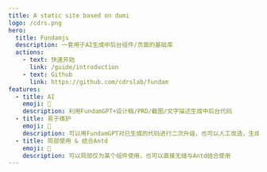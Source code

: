```yaml
---
title: A static site based on dumi
logo: /cdrs.png
hero:
  title: Fundamjs
  description: 一套用于AI生成中后台组件/页面的基础库
  actions:
    - text: 快速开始
      link: /guide/introduction
    - text: Github
      link: https://github.com/cdrslab/fundam
features:
  - title: AI
    emoji: 🤖
    description: 利用FundamGPT+设计稿/PRD/截图/文字描述生成中后台代码
  - title: 易于维护
    emoji: 🌈
    description: 可以用FundamGPT对已生成的代码进行二次升级，也可以人工改造，生成极简的tsx代码
  - title: 局部使用 & 结合Antd
    emoji: 🚀
    description: 可以局部仅为某个组件使用，也可以直接无缝与Antd结合使用
---
```

